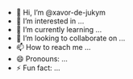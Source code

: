 - 👋 Hi, I’m @xavor-de-jukym
- 👀 I’m interested in ...
- 🌱 I’m currently learning ...
- 💞️ I’m looking to collaborate on ...
- 📫 How to reach me ...
- 😄 Pronouns: ...
- ⚡ Fun fact: ...

<!---
xavor-de-jukym/xavor-de-jukym is a ✨ special ✨ repository because its `README.md` (this file) appears on your GitHub profile.
You can click the Preview link to take a look at your changes.
--->
